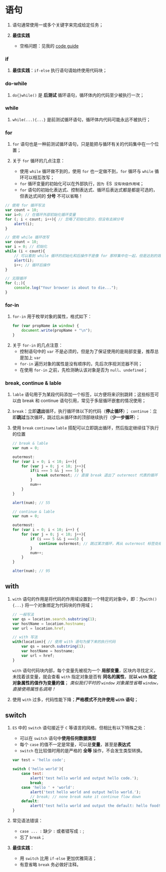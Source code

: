 # 语句
1. 语句通常使用一或多个关键字来完成给定任务；

2. **最佳实践**
    * 空格问题：见我的 [code guide](https://www.zybuluo.com/yangfch3/note/277518)

### if
1. **最佳实践**：`if-else` 执行语句请始终使用代码块；

### do-while
1. `do{}while()` 是 **后测试** 循环语句，循环体内的代码至少被执行一次；

### while
1. `while(...){...}` 是前测试循环语句，循环体内代码可能永远不被执行；

### for
1. `for` 语句也是一种前测试循环语句，只是能把与循环有关的代码集中在一个位置；

2. 关于 `for` 循环的几点注意：
    * 使用 `while` 循环做不到的，使用 `for` 也一定做不到，`for` 循环与 `while` 循环可以相互改写；
    * `for` 循环变量的初始化可以在外部执行，`因为 `ES` 没有块级作用域`；
    * `for` 语句的初始化表达式、控制表达式、循环后表达式都是都是可选的，但表达式间的 **分号** 不可以省略！


```javascript
// 使用 for 循环写法
var count = 10;
var i=0; // 在循环外部初始化循环变量
for (; i < count; i++){ // 忽略了初始化部分，但没有去掉分号
    alert(i);
}

// 使用 while 循环改写
var count = 10;
var i = 0; // 初始化
while (i < count){
    // 可以看到 while 循环的初始化和后操作不是像 for 那样集中在一起，但是达到的效果一样
    alert(i);
    i++; // 循环后操作
}

// 无限循环
for (;;){
    console.log("Your browser is about to die...");
}
```
### for-in
1. `for-in` 用于枚举对象的属性，格式如下：
    ```javascript
    for (var propName in window) {
        document.write(propName + "\n");
    }
    ```
2. 关于 `for-in` 的几点注意：
    * 控制语句中的 `var` 不是必须的，但是为了保证使用的是局部变量，推荐总是加上 `var`
    * `for-in` 遍历对象的属性是没有顺序的，先后次序视浏览器不同；
    * 在使用 `for-in` 之前，先检测确认该对象是否为 `null`、`undefined`；

### break, continue & lable
1. `lable` 语句用于为某段代码添加一个标签，以方便将来识别跳转；这些标签可以由 break 和 continue 语句引用，常见于多层循环嵌套的情况使用；

2. `break`：立即**退出**循环，执行循环体以下的代码（**停止循环**）；
    `continue`：立即**跳过**当次循环，跳过后从循环体的顶部继续执行（**少一步循环**）；

3. 使用 `break` `continuew` `lable` 搭配可以立即跳出循环，然后指定继续往下执行的位置
    ```javascript
    // break & lable
    var num = 0;

    outermost:
    for (var i = 0; i < 10; i++){
        for (var j = 0; j < 10; j++){
            if(i === 5 && j === 5) {
               break outermost; // 直接 break 退出了 outermost 代表的循环
            }
            num++
        }
    }

    alert(num); // 55

    // continue & lable
    var num = 0;

    outermost:
    for (var i = 0; i < 10; i++) {
        for (var j = 0; j < 10; j++){
            if (i === 5 && j ===5) {
                continue outermost; // 跳过某次循环，再从 outermost 标签处继续执行下一次的循环
            }
            num++;
        }
    }

    alter(num); // 95
    ```

## with
1. `with` 语句的作用是将代码的作用域设置到一个特定的对象中，即：为`with(){...}` 将一个对象绑定为代码块的作用域；
    ```javascript
    // 一般写法
    var qs = location.search.substring(1);
    var hostName = location.hostname;
    var url = location.href;

    // with 写法
    with(location){ // 使用 with 语句为接下来的执行代码
        var qs = search.substring(1);
        var hostName = hostname;
        var url = href;
    }
    ```
    `with` 语句代码块内部，每个变量先被视为一个 **局部变量**，区块内寻找定义，未找着该变量，就会查看 `with` 指定对象是否有 **同名的属性**，就**以 `with` 指定对象属性的值作为变量的值**；
    *类似我们平时的 `window` 对象属性省略 `window`，直接使用属性名调用！*

2. 使用 `with` 过多，代码性能下降；**严格模式不允许使用 `with` 语句**；

## switch
1. `ES` 中的 `switch` 语句接近于 `C` 等语言的风格，但相比有以下特殊之处：
    * 可以在 `switch` 语句中**使用任何数据类型**
    * 每个 `case` 的值不一定是常量，可以是**变量**，甚至是**表达式**
    * `switch` 在比较值时用的是严格的 **全等** 操作，不会发生类型转换。
    ```javascript
    var test = 'hello code';

    switch ('hello world'){
        case test:
            alert('test hello world and output hello code.');
            break;
        case 'hello ' + 'world':
            alert('test hello world and output hello world.');
            // break; // none break make it continue flow down
        default:
            alert('test hello world and output the default: hello food!')
    }
    ```
2. 常见语法错误：
    * `case ... :` 缺少 `:` 或者错写成 `:` ;
    * 忘了 `break`；

3. **最佳实践**：
    * 用 `switch` 比用 `if-else` 更加优雅简洁；
    * 有意省略 `break` 务必做好注释。
